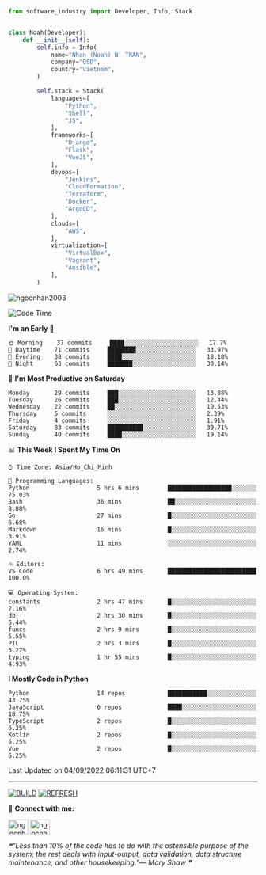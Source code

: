 ```python
from software_industry import Developer, Info, Stack


class Noah(Developer):
    def __init__(self):
        self.info = Info(
            name="Nhan (Noah) N. TRAN",
            company="OSD",
            country="Vietnam",
        )

        self.stack = Stack(
            languages=[
                "Python",
                "Shell",
                "JS",
            ],
            frameworks=[
                "Django",
                "Flask",
                "VueJS",
            ],
            devops=[
                "Jenkins",
                "CloudFormation",
                "Terraform",
                "Docker",
                "ArgoCD",
            ],
            clouds=[
                "AWS",
            ],
            virtualization=[
                "VirtualBox",
                "Vagrant",
                "Ansible",
            ],
        )
```
<img src="https://komarev.com/ghpvc/?username=ngocnhan2003&label=Profile%20views&color=0e75b6&style=flat" alt="ngocnhan2003" /> 

<!--START_SECTION:waka-->
![Code Time](http://img.shields.io/badge/Code%20Time-479%20hrs%202%20mins-blue)

**I'm an Early 🐤** 

```text
🌞 Morning    37 commits     ████░░░░░░░░░░░░░░░░░░░░░   17.7% 
🌆 Daytime    71 commits     ████████░░░░░░░░░░░░░░░░░   33.97% 
🌃 Evening    38 commits     ████░░░░░░░░░░░░░░░░░░░░░   18.18% 
🌙 Night      63 commits     ███████░░░░░░░░░░░░░░░░░░   30.14%

```
📅 **I'm Most Productive on Saturday** 

```text
Monday       29 commits     ███░░░░░░░░░░░░░░░░░░░░░░   13.88% 
Tuesday      26 commits     ███░░░░░░░░░░░░░░░░░░░░░░   12.44% 
Wednesday    22 commits     ██░░░░░░░░░░░░░░░░░░░░░░░   10.53% 
Thursday     5 commits      ░░░░░░░░░░░░░░░░░░░░░░░░░   2.39% 
Friday       4 commits      ░░░░░░░░░░░░░░░░░░░░░░░░░   1.91% 
Saturday     83 commits     ██████████░░░░░░░░░░░░░░░   39.71% 
Sunday       40 commits     ████░░░░░░░░░░░░░░░░░░░░░   19.14%

```


📊 **This Week I Spent My Time On** 

```text
⌚︎ Time Zone: Asia/Ho_Chi_Minh

💬 Programming Languages: 
Python                   5 hrs 6 mins        ██████████████████░░░░░░░   75.03% 
Bash                     36 mins             ██░░░░░░░░░░░░░░░░░░░░░░░   8.88% 
Go                       27 mins             █░░░░░░░░░░░░░░░░░░░░░░░░   6.68% 
Markdown                 16 mins             █░░░░░░░░░░░░░░░░░░░░░░░░   3.91% 
YAML                     11 mins             ░░░░░░░░░░░░░░░░░░░░░░░░░   2.74%

🔥 Editors: 
VS Code                  6 hrs 49 mins       █████████████████████████   100.0%

💻 Operating System: 
constants                2 hrs 47 mins       █░░░░░░░░░░░░░░░░░░░░░░░░   7.16% 
db                       2 hrs 30 mins       █░░░░░░░░░░░░░░░░░░░░░░░░   6.44% 
funcs                    2 hrs 9 mins        █░░░░░░░░░░░░░░░░░░░░░░░░   5.55% 
PIL                      2 hrs 3 mins        █░░░░░░░░░░░░░░░░░░░░░░░░   5.27% 
typing                   1 hr 55 mins        █░░░░░░░░░░░░░░░░░░░░░░░░   4.93%

```

**I Mostly Code in Python** 

```text
Python                   14 repos            ███████████░░░░░░░░░░░░░░   43.75% 
JavaScript               6 repos             ████░░░░░░░░░░░░░░░░░░░░░   18.75% 
TypeScript               2 repos             █░░░░░░░░░░░░░░░░░░░░░░░░   6.25% 
Kotlin                   2 repos             █░░░░░░░░░░░░░░░░░░░░░░░░   6.25% 
Vue                      2 repos             █░░░░░░░░░░░░░░░░░░░░░░░░   6.25%

```



 Last Updated on 04/09/2022 06:11:31 UTC+7
<!--END_SECTION:waka-->

<hr>

[![BUILD](https://github.com/ngocnhan2003/ngocnhan2003/actions/workflows/001_build.yml/badge.svg)](https://github.com/ngocnhan2003/ngocnhan2003/actions/workflows/001_build.yml)
[![REFRESH](https://github.com/ngocnhan2003/ngocnhan2003/actions/workflows/002_refresh.yml/badge.svg)](https://github.com/ngocnhan2003/ngocnhan2003/actions/workflows/002_refresh.yml)

🔗 **Connect with me:**

<a href="https://linkedin.com/in/ngocnhan2003" target="blank"><img align="center" src="https://raw.githubusercontent.com/rahuldkjain/github-profile-readme-generator/master/src/images/icons/Social/linked-in-alt.svg" alt="ngocnhan2003" height="30" width="40" /></a>
<a href="https://instagram.com/ngocnhan2003" target="blank"><img align="center" src="https://raw.githubusercontent.com/rahuldkjain/github-profile-readme-generator/master/src/images/icons/Social/instagram.svg" alt="ngocnhan2003" height="30" width="40" /></a>


<!--STARTS_HERE_QUOTE_README-->
<i>❝“Less than 10% of the code has to do with the ostensible purpose of the system; the rest deals with input-output, data validation, data structure maintenance, and other housekeeping.”— Mary Shaw   ❞</i>
<!--ENDS_HERE_QUOTE_README-->